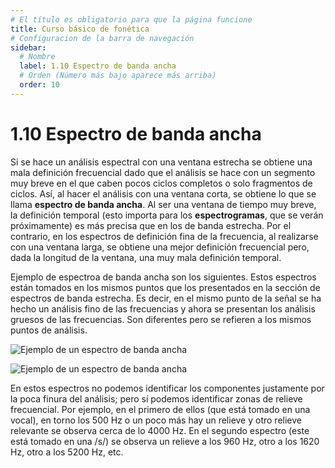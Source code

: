 ```yaml
---
# El título es obligatorio para que la página funcione
title: Curso básico de fonética
# Configuracion de la barra de navegación
sidebar:
  # Nombre
  label: 1.10 Espectro de banda ancha
  # Orden (Número más bajo aparece más arriba)
  order: 10
---
```

# 1.10 Espectro de banda ancha

Si se hace un análisis espectral con una ventana estrecha se obtiene una mala definición frecuencial dado que el análisis se hace con un segmento muy breve en el que caben pocos ciclos completos o solo fragmentos de ciclos. Así, al hacer el análisis con una ventana corta, se obtiene lo que se llama **espectro de banda ancha**. Al ser una ventana de tiempo muy breve, la definición temporal (esto importa para los **espectrogramas**, que se verán próximamente) es más precisa que en los de banda estrecha. Por el contrario, en los espectros de definición fina de la frecuencia, al realizarse con una ventana larga, se obtiene una mejor definición frecuencial pero, dada la longitud de la ventana, una muy mala definición temporal.

Ejemplo de espectroa de banda ancha son los siguientes. Estos espectros están tomados en los mismos puntos que los presentados en la sección de espectros de banda estrecha. Es decir, en el mismo punto de la señal se ha hecho un análisis fino de las frecuencias y ahora se presentan los análisis gruesos de las frecuencias. Son diferentes pero se refieren a los mismos puntos de análisis.

![Ejemplo de un espectro de banda ancha](/imagenes/espectro_ancho_ejemplo.png)


![Ejemplo de un espectro de banda ancha](/imagenes/espectro_ancho_aperiodico_ejem.png)

En estos espectros no podemos identificar los componentes justamente por la poca finura del análisis; pero sí podemos identificar zonas de relieve frecuencial. Por ejemplo, en el primero de ellos (que está tomado en una vocal), en torno los 500 Hz o un poco más hay un relieve y otro relieve relevante se observa cerca de lo 4000 Hz. En el segundo espectro (este está tomado en una /s/) se observa un relieve a los 960 Hz, otro a los 1620 Hz, otro a los 5200 Hz, etc.


